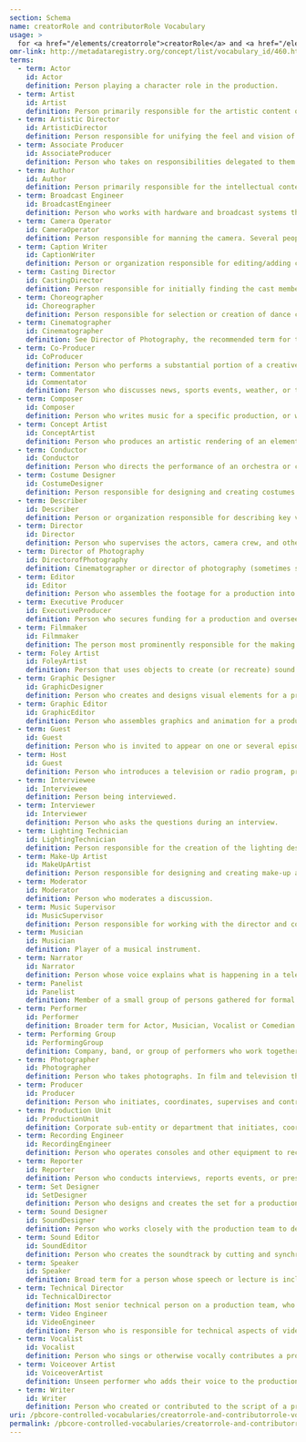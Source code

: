 ```yaml
---
section: Schema
name: creatorRole and contributorRole Vocabulary
usage: >
  for <a href="/elements/creatorrole">creatorRole</a> and <a href="/elements/contributorrole">contributorRole</a>
omr-link: http://metadataregistry.org/concept/list/vocabulary_id/460.html
terms:
  - term: Actor
    id: Actor
    definition: Person playing a character role in the production.
  - term: Artist
    id: Artist
    definition: Person primarily responsible for the artistic content of the production, or the visual content contained in the media work, and who may hold copyright to it – for example, a video artist like Andy Warhol, or a painter commissioned to provide a visual work for the production.
  - term: Artistic Director
    id: ArtisticDirector
    definition: Person responsible for unifying the feel and vision of a television production, film production, theatrical company, etc.
  - term: Associate Producer
    id: AssociateProducer
    definition: Person who takes on responsibilities delegated to them by the Producer. They work on the development and pre-production stages, and on the production. Duties can range from supervising the production design team or post production, or co-ordinating the work of visual effects companies. This is an industry term, and specific roles and responsibilities may vary between jobs and productions.
  - term: Author
    id: Author
    definition: Person primarily responsible for the intellectual content of the production and who may hold copyright to it – for example, a novelist whose work is adapted into a film.
  - term: Broadcast Engineer
    id: BroadcastEngineer
    definition: Person who works with hardware and broadcast systems that are used across television, radio and new media to broadcast and distribute programs.
  - term: Camera Operator
    id: CameraOperator
    definition: Person responsible for manning the camera. Several people may fill this role on one production.
  - term: Caption Writer
    id: CaptionWriter
    definition: Person or organization responsible for editing/adding closed captioning.
  - term: Casting Director
    id: CastingDirector
    definition: Person responsible for initially finding the cast members chosen for a production.
  - term: Choreographer
    id: Choreographer
    definition: Person responsible for selection or creation of dance compositions and plans and arranges dance movements and patterns for dances and especially for ballets.
  - term: Cinematographer
    id: Cinematographer
    definition: See Director of Photography, the recommended term for this position.
  - term: Co-Producer
    id: CoProducer
    definition: Person who performs a substantial portion of a creative producing function, or who is primarily responsible for one or more managerial producing functions. A co-producer has less responsibility than a producer for the completion of a project. This is an industry term, and specific roles and responsibilities may vary between jobs and productions.
  - term: Commentator
    id: Commentator
    definition: Person who discusses news, sports events, weather, or the like, as on television or radio.
  - term: Composer
    id: Composer
    definition: Person who writes music for a specific production, or who is responsible for the artistic content of a piece of music used within a specific production and who may own copyright to that content. Composers of specific elements (for example, theme music) may be identified in an annotation.
  - term: Concept Artist
    id: ConceptArtist
    definition: Person who produces an artistic rendering of an element or elements in a film, TV show, or video game, created as part of the development and visualization of characters, costumes, environments, etc.
  - term: Conductor
    id: Conductor
    definition: Person who directs the performance of an orchestra or choir.
  - term: Costume Designer
    id: CostumeDesigner
    definition: Person responsible for designing and creating costumes and wardrobe for a production.
  - term: Describer
    id: Describer
    definition: Person or organization responsible for describing key visual elements in a production for visually-impaired viewers.
  - term: Director
    id: Director
    definition: Person who supervises the actors, camera crew, and other staff for a movie, play, television program, or similar production.
  - term: Director of Photography
    id: DirectorofPhotography
    definition: Cinematographer or director of photography (sometimes shortened to DP or DOP) is the chief over the camera crews working on a film, television production or other live action piece and is responsible for achieving artistic and technical decisions related to the image.
  - term: Editor
    id: Editor
    definition: Person who assembles the footage for a production into the final end product.
  - term: Executive Producer
    id: ExecutiveProducer
    definition: Person who secures funding for a production and oversees financial and organizational aspects of the production’s development.
  - term: Filmmaker
    id: Filmmaker
    definition: The person most prominently responsible for the making of a film, especially if they are involved in all phases of production – for example, an independent or experimental filmmaker.
  - term: Foley Artist
    id: FoleyArtist
    definition: Person that uses objects to create (or recreate) sound on a foley sound stage to be added to the final audio mix, such as footsteps, the opening and closing doors, or mechanical sounds.
  - term: Graphic Designer
    id: GraphicDesigner
    definition: Person who creates and designs visual elements for a production, such as logos, posters or brochures.
  - term: Graphic Editor
    id: GraphicEditor
    definition: Person who assembles graphics and animation for a production.
  - term: Guest
    id: Guest
    definition: Person who is invited to appear on one or several episodes of a television show, but is not a regular part of the cast or crew.
  - term: Host
    id: Guest
    definition: Person who introduces a television or radio program, presents the various program elements, and interviews any guests.
  - term: Interviewee
    id: Interviewee
    definition: Person being interviewed.
  - term: Interviewer
    id: Interviewer
    definition: Person who asks the questions during an interview.
  - term: Lighting Technician
    id: LightingTechnician
    definition: Person responsible for the creation of the lighting design for a given production.
  - term: Make-Up Artist
    id: MakeUpArtist
    definition: Person responsible for designing and creating make-up and prosthetic effects for a production.
  - term: Moderator
    id: Moderator
    definition: Person who moderates a discussion.
  - term: Music Supervisor
    id: MusicSupervisor
    definition: Person responsible for working with the director and composer of a production to manage, select, and/or edit music for the production; this may also be identified as music director or music editor.
  - term: Musician
    id: Musician
    definition: Player of a musical instrument.
  - term: Narrator
    id: Narrator
    definition: Person whose voice explains what is happening in a television program or movie, but who generally is not seen.
  - term: Panelist
    id: Panelist
    definition: Member of a small group of persons gathered for formal public discussion, judging, or playing a radio or television game.
  - term: Performer
    id: Performer
    definition: Broader term for Actor, Musician, Vocalist or Comedian. A ​person who ​entertains ​people by ​acting, ​singing, ​dancing, ​playing ​music, or providing some other form of entertainment.
  - term: Performing Group
    id: PerformingGroup
    definition: Company, band, or group of performers who work together to ​entertain ​people by ​dancing, ​singing, ​acting, ​playing ​music, or providing some other form of entertainment.
  - term: Photographer
    id: Photographer
    definition: Person who ​takes ​photographs. In film and television this person may be called a unit still photographer or simply, still photographer, who creates still photographic images intended for use in promotion, continuity and documentation of films and television productions.
  - term: Producer
    id: Producer
    definition: Person who initiates, coordinates, supervises and controls all aspects of the production process, including creative, financial, technological and administrative. A Producer is involved throughout all phases of production from inception to completion. A production may have more than one producer.
  - term: Production Unit
    id: ProductionUnit
    definition: Corporate sub-entity or department that initiates, coordinates, supervises and controls all aspects of the production process, including creative, financial, technological and administrative.
  - term: Recording Engineer
    id: RecordingEngineer
    definition: Person who operates consoles and other equipment to record, control, replay, and mix sound from various live performances and in the production of radio, television, music, and film. Recording Engineers may also be called Sound Recordists, Sound Mixers, or Audio Engineers. There are also specialized engineers such as Sound Engineers (for film sets), ADR Recordists, and Foley Recordists.
  - term: Reporter
    id: Reporter
    definition: Person who conducts interviews, reports events, or presents news information for a broadcast.
  - term: Set Designer
    id: SetDesigner
    definition: Person who designs and creates the set for a production.
  - term: Sound Designer
    id: SoundDesigner
    definition: Person who works closely with the production team to design any required sounds to include in a production.
  - term: Sound Editor
    id: SoundEditor
    definition: Person who creates the soundtrack by cutting and synchronizing all sound elements. There may be specialized editors for specific sound element types as well, such as a Sound Effects Editor.
  - term: Speaker
    id: Speaker
    definition: Broad term for a person whose speech or lecture is included in a production.
  - term: Technical Director
    id: TechnicalDirector
    definition: Most senior technical person on a production team, who oversees the technical quality of the production and/or supervises the technical crew. This is an industry term, and specific roles and responsibilities may vary between jobs and productions.
  - term: Video Engineer
    id: VideoEngineer
    definition: Person who is responsible for technical aspects of video recording and production systems. This is an industry term, and specific roles and responsibilities may vary between jobs and productions.
  - term: Vocalist
    id: Vocalist
    definition: Person who sings or otherwise vocally contributes a production or a composition used in a production.
  - term: Voiceover Artist
    id: VoiceoverArtist
    definition: Unseen performer who adds their voice to the production in various ways, such as for animated characters or when dubbing into another language. For musical performances use Vocalist.
  - term: Writer
    id: Writer
    definition: Person who created or contributed to the script of a production; usually involved with the production as a work-for-hire.
uri: /pbcore-controlled-vocabularies/creatorrole-and-contributorrole-vocabulary/
permalink: /pbcore-controlled-vocabularies/creatorrole-and-contributorrole-vocabulary/
---
```

